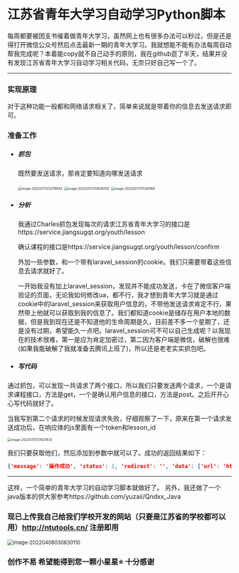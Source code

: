 # 江苏省青年大学习自动学习Python脚本

每周都要被团支书催着做青年大学习，虽然网上也有很多办法可以秒过，但是还是得打开微信公众号然后点击最新一期的青年大学习。我就想能不能有办法每周自动帮我完成呢？本着能copy就不自己动手的原则，我在github逛了半天，结果并没有发现江苏省青年大学习自动学习相关代码，无奈只好自己写一个了。

---

### 实现原理

对于这种功能一般都和网络请求相关了，简单来说就是带着你的信息去发送请求即可。

### 准备工作

+ ##### 抓包

  既然要发送请求，那肯定要知道向哪发送请求

  <img src="https://cdn.jsdelivr.net/gh/yuzaii/PicGo/img/202204080305389.png" alt="image-20220317212319083" style="zoom:50%;" />

  <img src="https://cdn.jsdelivr.net/gh/yuzaii/PicGo/img/202204080305515.png" alt="image-20220317210836350" style="zoom:50%;" />

  <img src="https://cdn.jsdelivr.net/gh/yuzaii/PicGo/img/202204080305521.png" alt="image-20220317211344168" style="zoom:50%;" />

+ ##### 分析

  我通过Charles抓包发现每次的请求江苏省青年大学习的接口是https://service.jiangsugqt.org/youth/lesson

  确认课程的接口是https://service.jiangsugqt.org/youth/lesson/confirm

  外加一些参数，和一个带有laravel_session的cookie。我们只需要带着这些信息去请求就好了。

  一开始我没有加上laravel_session，发现并不能成功发送，卡在了微信客户端验证的页面，无论我如何修改ua，都不行，我才想到青年大学习就是通过cookie中的laravel_session来获取用户信息的，不带他发送请求肯定不行，果然带上他就可以获取到我的信息了。我们都知道cookie是储存在用户本地的数据，但是我到现在还是不知道他的生命周期是久，目前差不多一个星期了，还是没有过期，希望能久一点吧。laravel_session可不可以自己生成呢？以我现在的技术很难，第一是应为肯定加密过，第二因为客户端是微信，破解也很难(如果我能破解了我就准备去腾讯上班了)，所以还是老老实实抓包吧。

+ ##### 写代码

​		通过抓包，可以发现一共请求了两个接口，所以我们只要发送两个请求，一个是请求课程接口，方法是get，一个是确认用户信息的接口，方法是post。之后开开心心写代码就好了。

​		当我写到第二个请求的时候发现请求失败，仔细观察了一下，原来在第一个请求发送成功后，在响应体的js里面有一个token和lesson_id

<img src="https://cdn.jsdelivr.net/gh/yuzaii/PicGo/img/202204080305112.png" alt="image-20220317213507633" style="zoom:50%;" />

我们只要获取他们，然后添加到参数中就可以了。成功的返回结果如下：

```json
{'message': '操作成功', 'status': 1, 'redirect': '', 'data': {'url': 'https://h5.cyol.com/special/daxuexi/cep3js1vq4/m.html'}}
```

-----

这样，一个简单的青年大学习的自动学习脚本就做好了。
另外，我还做了一个java版本的供大家参考https://github.com/yuzaii/Qndxx_Java

### 现已上传我自己给我们学校开发的网站（只要是江苏省的学校都可以用）http://ntutools.cn/ 注册即用

<img src="https://cdn.jsdelivr.net/gh/yuzaii/PicGo/img/202204080308256.png" alt="image-20220408030830110" style="zoom:80%;" />

### 创作不易 希望能得到您一颗小星星⭐️ 十分感谢

